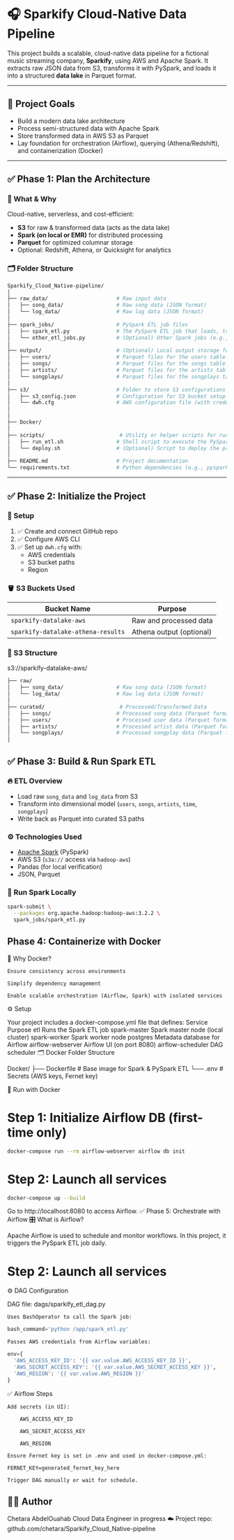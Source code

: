 # 🎧 Sparkify Cloud-Native Data Pipeline

This project builds a scalable, cloud-native data pipeline for a fictional music streaming company, **Sparkify**, using AWS and Apache Spark. It extracts raw JSON data from S3, transforms it with PySpark, and loads it into a structured **data lake** in Parquet format.

---

## 📌 Project Goals

- Build a modern data lake architecture
- Process semi-structured data with Apache Spark
- Store transformed data in AWS S3 as Parquet
- Lay foundation for orchestration (Airflow), querying (Athena/Redshift), and containerization (Docker)

---

## ✅ Phase 1: Plan the Architecture

### 🎯 What & Why

Cloud-native, serverless, and cost-efficient:
- **S3** for raw & transformed data (acts as the data lake)
- **Spark (on local or EMR)** for distributed processing
- **Parquet** for optimized columnar storage
- Optional: Redshift, Athena, or Quicksight for analytics

### 🗂️ Folder Structure
```bash
Sparkify_Cloud_Native-pipeline/
│
├── raw_data/                      # Raw input data
│   ├── song_data/                 # Raw song data (JSON format)
│   └── log_data/                  # Raw log data (JSON format)
│
├── spark_jobs/                    # PySpark ETL job files
│   ├── spark_etl.py               # The PySpark ETL job that loads, transforms, and writes data
│   └── other_etl_jobs.py          # (Optional) Other Spark jobs (e.g., batch processing, transformations)
│
├── output/                        # (Optional) Local output storage for Parquet files (for testing)
│   ├── users/                     # Parquet files for the users table
│   ├── songs/                     # Parquet files for the songs table
│   ├── artists/                   # Parquet files for the artists table
│   └── songplays/                 # Parquet files for the songplays table
│
├── s3/                            # Folder to store S3 configurations (if necessary)
│   ├── s3_config.json             # Configuration for S3 bucket setup
│   └── dwh.cfg                    # AWS configuration file (with credentials and S3 bucket info)
│
│
├── Docker/          
│
├── scripts/                        # Utility or helper scripts for running the project
│   ├── run_etl.sh                 # Shell script to execute the PySpark ETL job (locally or remotely)
│   └── deploy.sh                  # (Optional) Script to deploy the project on AWS or other platforms
│
├── README.md                      # Project documentation
└── requirements.txt               # Python dependencies (e.g., pyspark, boto3, pandas)
```


---

## ✅ Phase 2: Initialize the Project

### 🔧 Setup

1. ✅ Create and connect GitHub repo  
2. ✅ Configure AWS CLI  
3. ✅ Set up `dwh.cfg` with:
   - AWS credentials
   - S3 bucket paths
   - Region

### 🪣 S3 Buckets Used

| Bucket Name                 | Purpose                |
|-----------------------------|------------------------|
| `sparkify-datalake-aws`     | Raw and processed data |
| `sparkify-datalake-athena-results` | Athena output (optional) |

### 📁 S3 Structure


s3://sparkify-datalake-aws/
``` bash 
├── raw/
│   ├── song_data/                 # Raw song data (JSON format)
│   └── log_data/                  # Raw log data (JSON format)
│
├── curated/                        # Processed/Transformed Data
│   ├── songs/                     # Processed song data (Parquet format)
│   ├── users/                     # Processed user data (Parquet format)
│   ├── artists/                   # Processed artist data (Parquet format)
│   └── songplays/                 # Processed songplay data (Parquet format)
│

```


## ✅ Phase 3: Build & Run Spark ETL

### 🔥 ETL Overview

- Load raw `song_data` and `log_data` from S3
- Transform into dimensional model (`users`, `songs`, `artists`, `time`, `songplays`)
- Write back as Parquet into curated S3 paths

### ⚙️ Technologies Used

- [Apache Spark](https://spark.apache.org/) (PySpark)
- AWS S3 (`s3a://` access via `hadoop-aws`)
- Pandas (for local verification)
- JSON, Parquet

### 🚀 Run Spark Locally

```bash
spark-submit \
  --packages org.apache.hadoop:hadoop-aws:3.2.2 \
  spark_jobs/spark_etl.py
  ```

##  Phase 4: Containerize with Docker
🐳 Why Docker?

    Ensure consistency across environments

    Simplify dependency management

    Enable scalable orchestration (Airflow, Spark) with isolated services

⚙️ Setup

Your project includes a docker-compose.yml file that defines:
Service	Purpose
etl	Runs the Spark ETL job
spark-master	Spark master node (local cluster)
spark-worker	Spark worker node
postgres	Metadata database for Airflow
airflow-webserver	Airflow UI (on port 8080)
airflow-scheduler	DAG scheduler
🗂 Docker Folder Structure

Docker/
├── Dockerfile                # Base image for Spark & PySpark ETL
└── .env                      # Secrets (AWS keys, Fernet key)

🚀 Run with Docker

# Step 1: Initialize Airflow DB (first-time only)
``` bash 
docker-compose run --rm airflow-webserver airflow db init
```
# Step 2: Launch all services
``` bash 
docker-compose up --build
```

Go to http://localhost:8080 to access Airflow.
✅ Phase 5: Orchestrate with Airflow
🎛️ What is Airflow?

Apache Airflow is used to schedule and monitor workflows. In this project, it triggers the PySpark ETL job daily.
# Step 2: Launch all services
⚙️ DAG Configuration

DAG file: dags/sparkify_etl_dag.py

    Uses BashOperator to call the Spark job:
``` python
bash_command='python /app/spark_etl.py'
```
    Passes AWS credentials from Airflow variables:
``` python
env={
  'AWS_ACCESS_KEY_ID': '{{ var.value.AWS_ACCESS_KEY_ID }}',
  'AWS_SECRET_ACCESS_KEY': '{{ var.value.AWS_SECRET_ACCESS_KEY }}',
  'AWS_REGION': '{{ var.value.AWS_REGION }}'
}
```
✅ Airflow Steps

    Add secrets (in UI):

        AWS_ACCESS_KEY_ID

        AWS_SECRET_ACCESS_KEY

        AWS_REGION

    Ensure Fernet key is set in .env and used in docker-compose.yml:
``` env
FERNET_KEY=generated_fernet_key_here
```
    Trigger DAG manually or wait for schedule.



## 👨‍💻 Author
Chetara AbdelOuahab
Cloud Data Engineer in progress ☁️
Project repo: github.com/chetara/Sparkify_Cloud_Native-pipeline